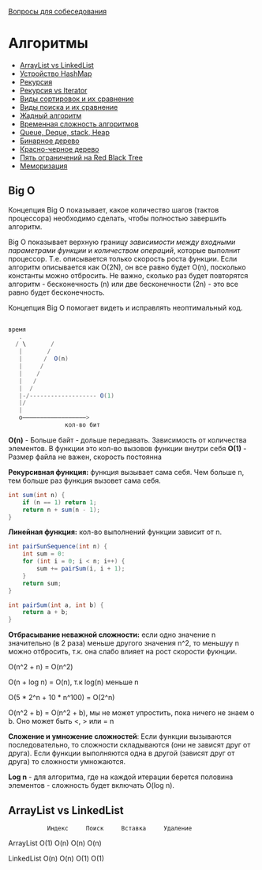 [Вопросы для собеседования](README.md)

# Алгоритмы
+ [ArrayList vs LinkedList](#ArrayList-vs-LinkedList)
+ [Устройство HashMap](#Устройство-HashMap)
+ [Рекурсия](#Рекурсия)
+ [Рекурсия vs Iterator](#Рекурсия-vs-Iterator)
+ [Виды сортировок и их сравнение](#Виды-сортировок-и-их-сравнение)
+ [Виды поиска и их сравнение](#Виды-поиска-и-их-сравнение)
+ [Жадный алгоритм](#Жадный-алгоритм)
+ [Временная сложность алгоритмов](#Временная-сложность-алгоритмов)
+ [Queue, Deque, stack, Heap](#Queue-Deque-Stack-Heap)
+ [Бинарное дерево](#Бинарное-дерево)
+ [Красно-черное дерево](#Красно-черное-дерево)
+ [Пять ограничений на Red Black Tree](#Пять-ограничений-на-Red-Black-Tree)
+ [Меморизация](#Меморизация)

## Big O
Концепция Big O показывает, какое количество шагов (тактов процессора) необходимо сделать, чтобы полностью завершить алгоритм.

Big O показывает верхную границу _зависимости между входными параметрами функции_ и _количеством операций_, которые выполнит процессор. Т.е. описывается только скорость роста функции. Если алгоритм описывается как O(2N), он все равно будет O(n), посколько константы можно отбросить. Не важно, сколько раз будет повторятся алгоритм - бесконечность (n) или две бесконечности (2n) - это все равно будет бесконечность.

Концепция Big O помогает видеть и исправлять неоптимальный код.

```java
   
время
   .          
  / \       /
   |       /
   |      /  O(n)
   |     /
   |    /
   |   /
   |  /
   |-/------------------- O(1)
   |/
   |
   o——————————————————> 
                кол-во бит
```
__O(n)__ - Больше байт - дольше передавать. Зависимость от количества элементов. В функции это кол-во вызовов функции внутри себя
__О(1)__ - Размер файла не важен, скорость постоянна

__Рекурсивная функция:__ функция вызывает сама себя. Чем больше n, тем больше раз функция вызовет сама себя.
```java
int sum(int n) {
    if (n == 1) return 1;
    return n + sum(n - 1);
}
```
__Линейная функция:__ кол-во выполнений функции зависит от n.
```java
int pairSunSequence(int n) {
    int sum = 0:
    for (int i = 0; i < n; i++) {
        sum += pairSum(i, i + 1);
    }
    return sum;
}

int pairSum(int a, int b) {
    return a + b;
}
```
__Отбрасывание неважной сложности:__ если одно значение n значительно (в 2 раза) меньше другого значения n^2, то меньшуу n можно отбросить, т.к. она слабо влияет на рост скорости фукнции.

O(n^2 + n) = O(n^2)

O(n + log n) = O(n), т.к log(n) меньше n

O(5 * 2^n + 10 * n^100) = O(2^n)

O(n^2 + b) = O(n^2 + b), мы не может упростить, пока ничего не знаем о b. Оно может быть <, > или = n

__Сложение и умножение сложностей__: Если функции вызываются последовательно, то сложности складываются (они не зависят друг от друга). Если функции выполняются одна в другой (зависят друг от друга) то сложности умножаются.

__Log n__ - для алгоритма, где на каждой итерации берется половина элементов - сложность будет включать O(log n).

## ArrayList vs LinkedList
               Индекс     Поиск     Вставка     Удаление
ArrayList      O(1)       O(n)       O(n)         O(n)

LinkedList     O(n)       O(n)       O(1)         O(1)

